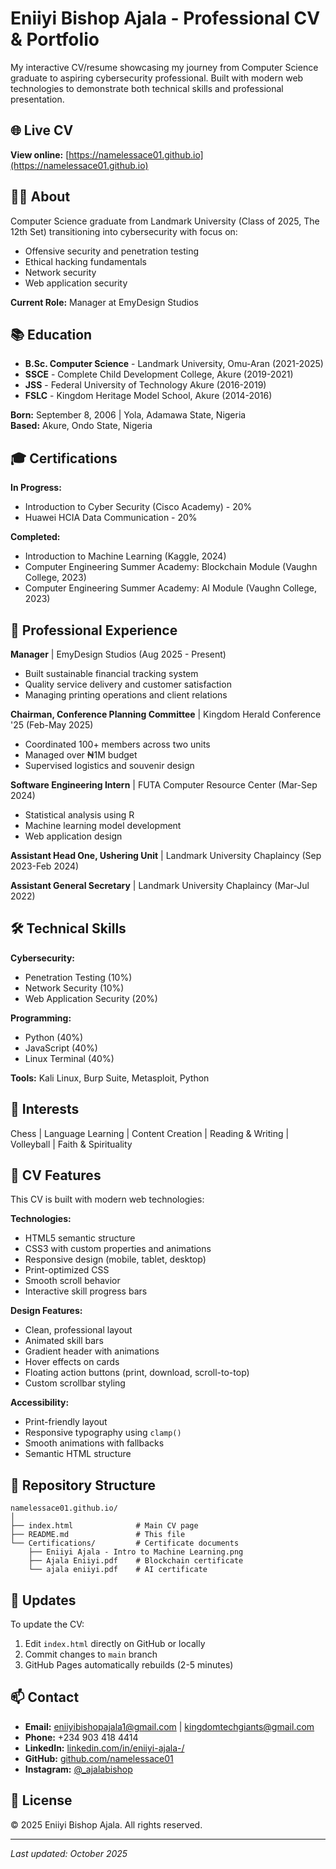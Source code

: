 # Eniiyi Bishop Ajala - Professional CV & Portfolio

My interactive CV/resume showcasing my journey from Computer Science graduate to aspiring cybersecurity professional. Built with modern web technologies to demonstrate both technical skills and professional presentation.

## 🌐 Live CV

**View online:** [https://namelessace01.github.io](https://namelessace01.github.io)

## 👨‍💻 About

Computer Science graduate from Landmark University (Class of 2025, The 12th Set) transitioning into cybersecurity with focus on:
- Offensive security and penetration testing
- Ethical hacking fundamentals
- Network security
- Web application security

**Current Role:** Manager at EmyDesign Studios

## 📚 Education

- **B.Sc. Computer Science** - Landmark University, Omu-Aran (2021-2025)
- **SSCE** - Complete Child Development College, Akure (2019-2021)
- **JSS** - Federal University of Technology Akure (2016-2019)
- **FSLC** - Kingdom Heritage Model School, Akure (2014-2016)

**Born:** September 8, 2006 | Yola, Adamawa State, Nigeria  
**Based:** Akure, Ondo State, Nigeria

## 🎓 Certifications

**In Progress:**
- Introduction to Cyber Security (Cisco Academy) - 20%
- Huawei HCIA Data Communication - 20%

**Completed:**
- Introduction to Machine Learning (Kaggle, 2024)
- Computer Engineering Summer Academy: Blockchain Module (Vaughn College, 2023)
- Computer Engineering Summer Academy: AI Module (Vaughn College, 2023)

## 💼 Professional Experience

**Manager** | EmyDesign Studios (Aug 2025 - Present)
- Built sustainable financial tracking system
- Quality service delivery and customer satisfaction
- Managing printing operations and client relations

**Chairman, Conference Planning Committee** | Kingdom Herald Conference '25 (Feb-May 2025)
- Coordinated 100+ members across two units
- Managed over ₦1M budget
- Supervised logistics and souvenir design

**Software Engineering Intern** | FUTA Computer Resource Center (Mar-Sep 2024)
- Statistical analysis using R
- Machine learning model development
- Web application design

**Assistant Head One, Ushering Unit** | Landmark University Chaplaincy (Sep 2023-Feb 2024)

**Assistant General Secretary** | Landmark University Chaplaincy (Mar-Jul 2022)

## 🛠️ Technical Skills

**Cybersecurity:**
- Penetration Testing (10%)
- Network Security (10%)
- Web Application Security (20%)

**Programming:**
- Python (40%)
- JavaScript (40%)
- Linux Terminal (40%)

**Tools:** Kali Linux, Burp Suite, Metasploit, Python

## 🎯 Interests

Chess | Language Learning | Content Creation | Reading & Writing | Volleyball | Faith & Spirituality

## 🚀 CV Features

This CV is built with modern web technologies:

**Technologies:**
- HTML5 semantic structure
- CSS3 with custom properties and animations
- Responsive design (mobile, tablet, desktop)
- Print-optimized CSS
- Smooth scroll behavior
- Interactive skill progress bars

**Design Features:**
- Clean, professional layout
- Animated skill bars
- Gradient header with animations
- Hover effects on cards
- Floating action buttons (print, download, scroll-to-top)
- Custom scrollbar styling

**Accessibility:**
- Print-friendly layout
- Responsive typography using `clamp()`
- Smooth animations with fallbacks
- Semantic HTML structure

## 📂 Repository Structure

```
namelessace01.github.io/
│
├── index.html              # Main CV page
├── README.md               # This file
└── Certifications/         # Certificate documents
    ├── Eniiyi Ajala - Intro to Machine Learning.png
    ├── Ajala Eniiyi.pdf    # Blockchain certificate
    └── ajala eniiyi.pdf    # AI certificate
```

## 🔄 Updates

To update the CV:
1. Edit `index.html` directly on GitHub or locally
2. Commit changes to `main` branch
3. GitHub Pages automatically rebuilds (2-5 minutes)

## 📫 Contact

- **Email:** eniiyibishopajala1@gmail.com | kingdomtechgiants@gmail.com
- **Phone:** +234 903 418 4414
- **LinkedIn:** [linkedin.com/in/eniiyi-ajala-/](https://www.linkedin.com/in/eniiyi-ajala-/)
- **GitHub:** [github.com/namelessace01](https://github.com/namelessace01)
- **Instagram:** [@_ajalabishop](https://www.instagram.com/_ajalabishop/)

## 📄 License

© 2025 Eniiyi Bishop Ajala. All rights reserved.

---

*Last updated: October 2025*
